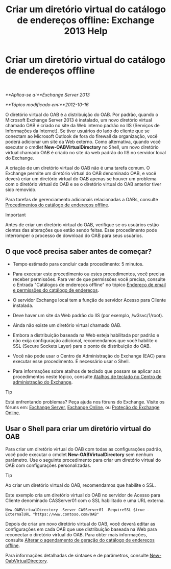 ﻿---
title: 'Criar um diretório virtual do catálogo de endereços offline: Exchange 2013 Help'
TOCTitle: Criar um diretório virtual do catálogo de endereços offline
ms:assetid: 2c70e21f-2b12-414a-9e8c-65634a767c72
ms:mtpsurl: https://technet.microsoft.com/pt-br/library/Aa996917(v=EXCHG.150)
ms:contentKeyID: 50485244
ms.date: 05/22/2018
mtps_version: v=EXCHG.150
ms.translationtype: MT
---

# Criar um diretório virtual do catálogo de endereços offline

 

_**Aplica-se a:**Exchange Server 2013_

_**Tópico modificado em:**2012-10-16_

O diretório virtual do OAB é a distribuição do OAB. Por padrão, quando o Microsoft Exchange Server 2013 é instalado, um novo diretório virtual chamado OAB é criado no site da Web interno padrão no IIS (Serviços de Informações da Internet). Se tiver usuários do lado do cliente que se conectam ao Microsoft Outlook de fora do firewall da organização, você poderá adicionar um site da Web externo. Como alternativa, quando você executar o cmdlet **New-OABVirtualDirectory** no Shell, um novo diretório virtual chamado OAB é criado no site da web padrão do IIS no servidor local do Exchange.

A criação de um diretório virtual do OAB não é uma tarefa comum. O Exchange permite um diretório virtual do OAB denominado OAB, e você deverá criar um diretório virtual do OAB apenas se houver um problema com o diretório virtual do OAB e se o diretório virtual do OAB anterior tiver sido removido.

Para tarefas de gerenciamento adicionais relacionadas a OABs, consulte [Procedimentos do catálogo de endereços offline](offline-address-book-procedures-exchange-2013-help.md).


> [!IMPORTANT]
> Antes de criar um diretório virtual do OAB, verifique se os usuários estão cientes das alterações que estão sendo feitas. Esse procedimento pode interromper o processo de download do OAB para seus usuários.



## O que você precisa saber antes de começar?

  - Tempo estimado para concluir cada procedimento: 5 minutos.

  - Para executar este procedimento ou estes procedimentos, você precisa receber permissões. Para ver de que permissões você precisa, consulte o Entrada "Catálogos de endereços offline" no tópico [Endereço de email e permissões do catálogo de endereços](email-address-and-address-book-permissions-exchange-2013-help.md).

  - O servidor Exchange local tem a função de servidor Acesso para Cliente instalada.

  - Deve haver um site da Web padrão do IIS (por exemplo, /w3svc/1/root).

  - Ainda não existe um diretório virtual chamado OAB.

  - Embora a distribuição baseada na Web esteja habilitada por padrão e não exija configuração adicional, recomendamos que você habilite o SSL (Secure Sockets Layer) para o ponto de distribuição do OAB.

  - Você não pode usar o Centro de Administração do Exchange (EAC) para executar esse procedimento. É necessário usar o Shell.

  - Para informações sobre atalhos de teclado que possam se aplicar aos procedimentos neste tópico, consulte [Atalhos de teclado no Centro de administração do Exchange](keyboard-shortcuts-in-the-exchange-admin-center-exchange-online-protection-help.md).


> [!TIP]
> Está enfrentando problemas? Peça ajuda nos fóruns do Exchange. Visite os fóruns em: <A href="https://go.microsoft.com/fwlink/p/?linkid=60612">Exchange Server</A>, <A href="https://go.microsoft.com/fwlink/p/?linkid=267542">Exchange Online</A>, ou <A href="https://go.microsoft.com/fwlink/p/?linkid=285351">Proteção do Exchange Online</A>.



## Usar o Shell para criar um diretório virtual do OAB

Para criar um diretório virtual do OAB com todas as configurações padrão, você pode executar o cmdlet **New-OABVirtualDirectory** sem nenhum parâmetro. Use o seguinte procedimento para criar um diretório virtual do OAB com configurações personalizadas.


> [!TIP]
> Ao criar um diretório virtual do OAB, recomendamos que habilite o SSL.



Este exemplo cria um diretório virtual do OAB no servidor de Acesso para Cliente denominado CASServer01 com o SSL habilitado e uma URL externa.

    New-OABVirtualDirectory -Server CASServer01 -RequireSSL $true -ExternalURL "https://www.contoso.com/OAB"

Depois de criar um novo diretório virtual do OAB, você deverá editar as configurações em cada OAB que use distribuição baseada na Web para reconectar o diretório virtual do OAB. Para obter mais informações, consulte [Alterar o agendamento de geração do catálogo de endereços offline](change-the-offline-address-book-generation-schedule-exchange-2013-help.md).

Para informações detalhadas de sintaxes e de parâmetros, consulte [New-OabVirtualDirectory](https://technet.microsoft.com/pt-br/library/bb123735\(v=exchg.150\)).

